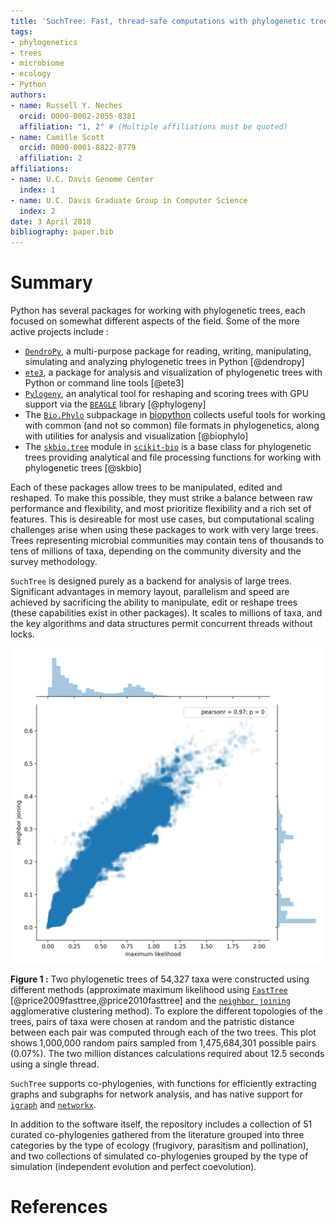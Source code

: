 ```yaml
---
title: 'SuchTree: Fast, thread-safe computations with phylogenetic trees'
tags:
- phylogenetics
- trees
- microbiome
- ecology
- Python
authors:
- name: Russell Y. Neches
  orcid: 0000-0002-2055-8381
  affiliation: "1, 2" # (Multiple affiliations must be quoted)
- name: Camille Scott
  orcid: 0000-0001-8822-8779
  affiliation: 2
affiliations:
- name: U.C. Davis Genome Center
  index: 1
- name: U.C. Davis Graduate Group in Computer Science
  index: 2
date: 3 April 2018
bibliography: paper.bib
---
```


# Summary

Python has several packages for working with phylogenetic trees, each focused on somewhat different aspects of the field. Some of the more active projects include :

* [`DendroPy`](https://www.dendropy.org/), a multi-purpose package for reading, writing, manipulating, simulating and analyzing phylogenetic trees in Python [@dendropy]
* [`ete3`](http://etetoolkit.org/), a package for analysis and visualization of phylogenetic trees with Python or command line tools [@ete3]
* [`Pylogeny`](https://peerj.com/articles/cs-9/), an analytical tool for reshaping and scoring trees with GPU support via the [`BEAGLE`](https://github.com/beagle-dev/beagle-lib) library [@phylogeny]
* The [`Bio.Phylo`](http://dx.doi.org/10.1186/1471-2105-13-209) subpackage in [biopython](http://biopython.org/) collects useful tools for working with common (and not so common) file formats in phylogenetics, along with utilities for analysis and visualization [@biophylo]
* The [`skbio.tree`](http://scikit-bio.org/docs/latest/tree.html) module in [`scikit-bio`](http://scikit-bio.org/) is a base class for phylogenetic trees providing analytical and file processing functions for working with phylogenetic trees [@skbio]

Each of these packages allow trees to be manipulated, edited and reshaped. To make this possible, they must strike a balance between raw performance and flexibility, and most prioritize flexibility and a rich set of features. This is desireable for most use cases, but computational scaling challenges arise when using these packages to work with very large trees. Trees representing microbial communities may contain tens of thousands to tens of millions of taxa, depending on the community diversity and the survey methodology. 

`SuchTree` is designed purely as a backend for analysis of large trees. Significant advantages in memory layout, parallelism and speed are achieved by sacrificing the ability to manipulate, edit or reshape trees (these capabilities exist in other packages). It scales to millions of taxa, and the key algorithms and data structures permit concurrent threads without locks. 

![](nj_vs_ml.png)

**Figure 1 :** Two phylogenetic trees of 54,327 taxa were constructed using different methods (approximate maximum likelihood using [`FastTree`](http://www.microbesonline.org/fasttree/) [@price2009fasttree,@price2010fasttree] and the [`neighbor joining`](https://en.wikipedia.org/wiki/Neighbor_joining) agglomerative clustering method). To explore the different topologies of the trees, pairs of taxa were chosen at random and the patristic distance between each pair was computed through each of the two trees. This plot shows 1,000,000 random pairs sampled from 1,475,684,301 possible pairs (0.07%). The two million distances calculations required about 12.5 seconds using a single thread.

`SuchTree` supports co-phylogenies, with functions for efficiently extracting graphs and subgraphs for network analysis, and has native support for [`igraph`](http://igraph.org/) and [`networkx`](https://networkx.github.io/).

In addition to the software itself, the repository includes a collection of 51 curated co-phylogenies gathered from the literature grouped into three categories by the type of ecology (frugivory, parasitism and pollination), and two collections of simulated co-phylogenies grouped by the type of simulation (independent evolution and perfect coevolution).


# References
